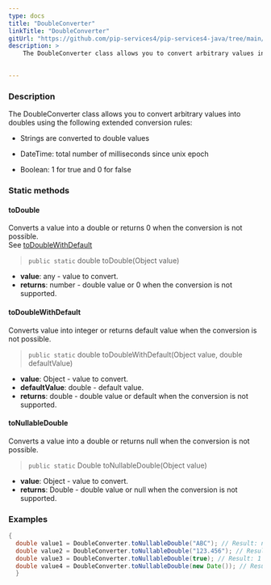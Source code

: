 ```yaml
---
type: docs
title: "DoubleConverter"
linkTitle: "DoubleConverter"
gitUrl: "https://github.com/pip-services4/pip-services4-java/tree/main/pip-services4-commons-java"
description: > 
    The DoubleConverter class allows you to convert arbitrary values into doubles using extended conversion rules.

   
---
```


### Description

The DoubleConverter class allows you to convert arbitrary values into doubles using the following extended conversion rules:

 - Strings are converted to double values

 - DateTime: total number of milliseconds since unix epoch
    
 - Boolean: 1 for true and 0 for false  

### Static methods

#### toDouble
Converts a value into a double or returns 0 when the conversion is not possible.  
See [toDoubleWithDefault](#todoublewithdefault)

> `public static` double toDouble(Object value)

- **value**: any - value to convert.
- **returns**: number - double value or 0 when the conversion is not supported.

#### toDoubleWithDefault
Converts value into integer or returns default value when the conversion is not possible.

> `public static` double toDoubleWithDefault(Object value, double defaultValue)

- **value**: Object - value to convert.
- **defaultValue**: double - default value.
- **returns**: double - double value or default when the conversion is not supported.

#### toNullableDouble
Converts a value into a double or returns null when the conversion is not possible.

> `public static` Double toNullableDouble(Object value)

- **value**: Object - value to convert.
- **returns**: Double - double value or null when the conversion is not supported.

### Examples

```java
{
  double value1 = DoubleConverter.toNullableDouble("ABC"); // Result: null
  double value2 = DoubleConverter.toNullableDouble("123.456"); // Result: 123.456
  double value3 = DoubleConverter.toNullableDouble(true); // Result: 1
  double value4 = DoubleConverter.toNullableDouble(new Date()); // Result: current milliseconds
  }

```
